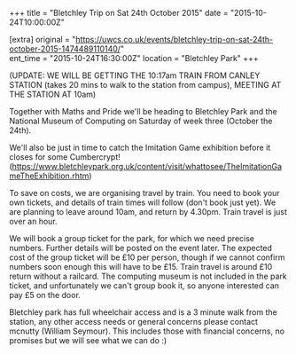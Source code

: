 +++
title = "Bletchley Trip on Sat 24th October 2015"
date = "2015-10-24T10:00:00Z"

[extra]
original = "https://uwcs.co.uk/events/bletchley-trip-on-sat-24th-october-2015-1474489110140/"    
ent_time = "2015-10-24T16:30:00Z"
location = "Bletchley Park"
+++

(UPDATE: WE WILL BE GETTING THE 10:17am TRAIN FROM CANLEY STATION (takes 20 mins to walk to the station from campus), MEETING AT THE STATION AT 10am)

Together with Maths and Pride we'll be heading to Bletchley Park and the National Museum of Computing on Saturday of week three (October the 24th).

We'll also be just in time to catch the Imitation Game exhibition before it closes for some Cumbercrypt\!  
(https://www.bletchleypark.org.uk/content/visit/whattosee/TheImitationGameTheExhibition.rhtm)

To save on costs, we are organising travel by train. You need to book your own tickets, and details of train times will follow (don't book just yet). We are planning to leave around 10am, and return by 4.30pm. Train travel is just over an hour.

We will book a group ticket for the park, for which we need precise numbers. Further details will be posted on the event later. The expected cost of the group ticket will be £10 per person, though if we cannot confirm numbers soon enough this will have to be £15. Train travel is around £10 return without a railcard. The computing museum is not included in the park ticket, and unfortunately we can't group book it, so anyone interested can pay £5 on the door.

Bletchley park has full wheelchair access and is a 3 minute walk from the station, any other access needs or general concerns please contact mcnutty (William Seymour). This includes those with financial concerns, no promises but we will see what we can do :)

